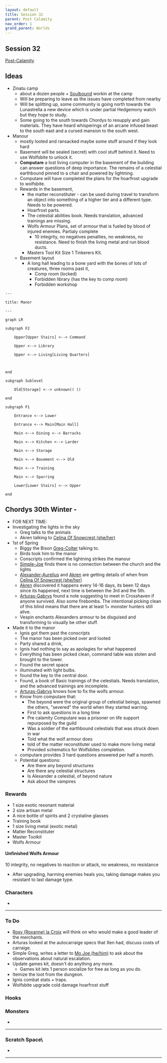 ```yaml
---
layout: default
title: Session 32
parent: Post Calamity
nav_order: 1
grand_parent: Worlds
---
```

## Session 32
[Post-Calamity](Post-Calamity)

## Ideas
* Zinatu camp
	* about a dozen people + [Soulbound](Game/Worlds/Post-Calamity/Zinatu#Soulbound) workin at the camp
	* Will be preparing to leave as the issues have completed from nearby
	* Will be splitting up, some community is going north towards the Lunastrella a new device which is under partial Hedgemony watch but they hope to study.
	* Some going to the south towards Chordys to resupply and gain materials. They have heard whisperings of an arcane infused beast to the south east and a cursed mansion to the south west. 
* Manour
	* mostly looted and ransacked maybe some stuff around if they look hard
	* Basement will be sealed (secret) with cool stuff behind it. Need to use Wolfsbite to unlock it.
	* **Computare** a lost living computer in the basement of the building can answer questions of deep importance. The remains of a celestial earthbound pinned to a chair and powered by lightning. 
	* Computare will have completed the plans for the hoarfrost upgrade to wolfsbite.
	* Rewards in the basement, 
		* the matter reconstituter - can be used during travel to transform an object into something of a higher tier and a different type. Needs to be powered.
		* Hoarfrost parts.
		* The celestial abilities book. Needs translation, advanced trainings are missing.
		* Wolfs Armour Plans, set of armour that is fueled by blood of injured enemies. Partialy complete
			* 10 integrity, no negatives penalties, no weakness, no resistance. Need to finish the living metal and run blood ducts.
		* Masters Tool Kit Size 1 Tinkerers Kit.
	* Basement layout
		* A long hall leading to a bone yard with the bones of lots of creatures, three rooms past it,
			* Comp room (locked)
			* Forbidden library (has the key to comp room)
			* Forbidden workshop

``` mermaid
---

title: Manor

---

graph LR

subgraph F2

    Upper[Upper Stairs] <--> Command

    Upper <--> Library

    Upper <--> Living[Living Quarters]

  

end

subgraph Sublevel

    Old[Storage] <--> unknown(( ))

end

subgraph F1

    Entrance <--> Lower

    Entrance <--> Main[Main Hall]

    Main <--> Dining <--> Barracks

    Main <--> Kitchen <--> Larder

    Main <--> Storage

    Main <--> Basement <--> Old

    Main <--> Training

    Main <--> Sparring

    Lower[Lower Stairs] <--> Upper

end
```
## Chordys 30th Winter -
* FOR NEXT TIME:
* Investigating the lights in the sky
	* Greg talks to the animals
	* Akren talking to [Celina Of Snowcrest (she/her)](Game/Worlds/Post-Calamity/Chordys#Celina%20Of%20Snowcrest%20(she/her))
* 1st of Spring
	* Biggy the Bison [Greg-Colter](Game/Worlds/Post-Calamity/Greg-Colter) talking to.
	* Birds took him to the manor
	* Conscripts confirmed the lightning strikes the manour
	* [Simple-Joe](Game/Worlds/Post-Calamity/Simple-Joe) finds there is no connection between the church and the lights
	* [Alexander-Aurelius](Game/Worlds/Post-Calamity/Alexander-Aurelius) and [Akren](Game/Worlds/Post-Calamity/Akren) are getting details of when from [Celina Of Snowcrest (she/her)](Game/Worlds/Post-Calamity/Chordys#Celina%20Of%20Snowcrest%20(she/her)) 
	* [Akren](Game/Worlds/Post-Calamity/Akren.md) discovered it happens every 14-16 days, its been 12 days since its happened, next time is between the 3rd and the 5th.
	* [Arturas-Gabrys](Game/Worlds/Post-Calamity/Arturas-Gabrys.md) found a note suggesting to meet in Crosshaven if anyone survived. Also some firebombs. The intentional picking clean of this blind means that there are at least 1+ monster hunters still alive. 
	* Vespin enchants Alexanders armour to be disguised and transforming to visually be other stuff.
* Made it to the manor
	* Ignis got them past the conscripts
	* The manor has been picked over and looted
	* Party shared a drink,
	* Ignis had nothing to say as apolagies for what happened
	* Everything has been picked clean, command table was stolen and brought to the tower.
	* Found the secret space
	* illuminated with light bulbs.
	* found the key to the central door.
	* Found, a book of Basic trainings of the celestials. Needs translation, and the advanced trainings are incomplete.
	* [Arturas-Gabrys](Game/Worlds/Post-Calamity/Arturas-Gabrys.md) knows how to fix the wolfs armour.
	* Know from computare that:
		* The beyond were the original group of celestial beings, spawned the others, "severed" the world when they started warring.
		* First to ask questions in a long time
		* Pre calamity Computare was a prisoner on life support repurposed by the guild
		* Was a soldier of the earthbound celestials that was struck down in war
		* Told what the wolf armour does
		* told of the matter reconstituter used to make more living metal
		* Provided schematics for Wolfsbites completion.
	* computare provides 3 hard questions answered per half a month.
	* Potential questions:
		* Are there any beyond structures
		* Are there any celestial structures
		* Is Alexander a celestial, of beyond nature
		* Ask about the vampires
### Rewards
* 1 size exotic resonant material
* 2 size artisan metal
* A nice bottle of spirits and 2 crystaline glasses
* Training book
* 1 size living metal (exotic metal)
* Matter Reconstituter
* Master Toolkit
* Wolfs Armour

#### Unfinished Wolfs Armour
10 integrity, no negatives to reaction or attack, no weakness, no resistance    
* After upgrading, harming enemies heals you, taking damage makes you resistant to last damage type.

### Characters
* 
 ---

### To Do

* [Roxy (Roxanne) la Croix](Game/Worlds/Post-Calamity/Verdantholm#Roxy%20(Roxanne)%20la%20Croix) will think on who would make a good leader of the merchants.
* Arturas looked at the autocarraige specs that Xen had, discuss costs of carraige.
* Simple Greg, writes a letter to [Mo Joe (he/him)](Game/Worlds/Post-Calamity/Verdantholm#Mo%20Joe%20(he/him)) to ask about the observations about natural escalation.
* Update games kit, doesn't do anything any more.
	* Games kit lets 1 person socialize for free as long as you do. 
* Itemize the loot from the dungeon.
* Ignis combat stats + traps.
* Wolfsbite upgrade cold damage hoarfrost stuff



### Hooks

### Monsters
* 





---

### Scratch Space\
* 







---
